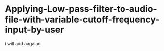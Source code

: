 # Applying-Low-pass-filter-to-audio-file-with-variable-cutoff-frequency-input-by-user
i will add aagaian
